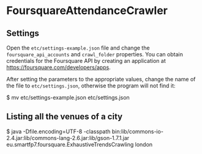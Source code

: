 FoursquareAttendanceCrawler
=============================

## Settings

Open the `etc/settings-example.json` file and change the `foursquare_api_accounts` and `crawl_folder` properties. You can obtain credentials for the Foursquare API by creating an application at https://foursquare.com/developers/apps.

After setting the parameters to the appropriate values, change the name of the file to `etc/settings.json`, otherwise the program will not find it:

  $ mv etc/settings-example.json etc/settings.json


## Listing all the venues of a city

  $ java -Dfile.encoding=UTF-8 -classpath bin:lib/commons-io-2.4.jar:lib/commons-lang-2.6.jar:lib/gson-1.7.1.jar eu.smartfp7.foursquare.ExhaustiveTrendsCrawling london
